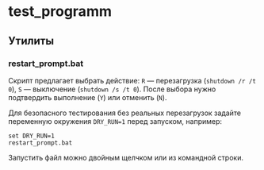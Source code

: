 # test_programm

## Утилиты

### restart_prompt.bat

Скрипт предлагает выбрать действие: `R` — перезагрузка (`shutdown /r /t 0`), `S` — выключение (`shutdown /s /t 0`). После выбора нужно подтвердить выполнение (`Y`) или отменить (`N`).

Для безопасного тестирования без реальных перезагрузок задайте переменную окружения `DRY_RUN=1` перед запуском, например:

```
set DRY_RUN=1
restart_prompt.bat
```

Запустить файл можно двойным щелчком или из командной строки.